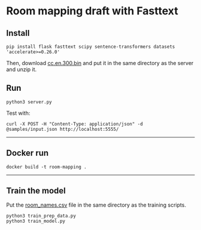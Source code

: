# Room mapping draft with Fasttext

## Install

```
pip install flask fasttext scipy sentence-transformers datasets 'accelerate>=0.26.0'
```

Then, download [cc.en.300.bin](https://dl.fbaipublicfiles.com/fasttext/vectors-crawl/cc.en.300.bin.gz) and put it in the same directory as the server and unzip it.

## Run

```
python3 server.py
```

Test with:

```
curl -X POST -H "Content-Type: application/json" -d @samples/input.json http://localhost:5555/
```

---

## Docker run

```
docker build -t room-mapping .
```

---

## Train the model

Put the [room_names.csv](https://nuiteetravel.slack.com/files/U05E5Q1CBDY/F082287QKP1/4000000.zip) file in the same directory as the training scripts.

```
python3 train_prep_data.py
python3 train_model.py
```